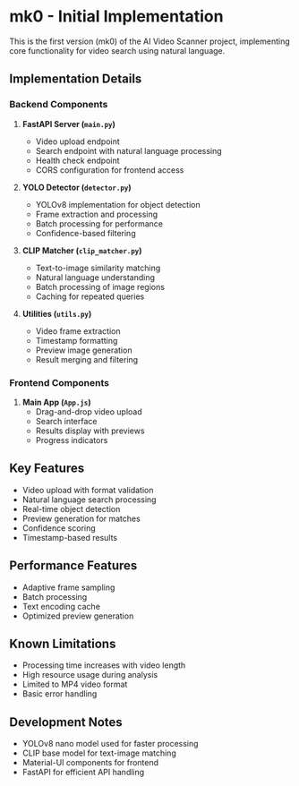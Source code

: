 # mk0 - Initial Implementation

This is the first version (mk0) of the AI Video Scanner project, implementing core functionality for video search using natural language.

## Implementation Details

### Backend Components

1. **FastAPI Server (`main.py`)**
   - Video upload endpoint
   - Search endpoint with natural language processing
   - Health check endpoint
   - CORS configuration for frontend access

2. **YOLO Detector (`detector.py`)**
   - YOLOv8 implementation for object detection
   - Frame extraction and processing
   - Batch processing for performance
   - Confidence-based filtering

3. **CLIP Matcher (`clip_matcher.py`)**
   - Text-to-image similarity matching
   - Natural language understanding
   - Batch processing of image regions
   - Caching for repeated queries

4. **Utilities (`utils.py`)**
   - Video frame extraction
   - Timestamp formatting
   - Preview image generation
   - Result merging and filtering

### Frontend Components

1. **Main App (`App.js`)**
   - Drag-and-drop video upload
   - Search interface
   - Results display with previews
   - Progress indicators

## Key Features

- Video upload with format validation
- Natural language search processing
- Real-time object detection
- Preview generation for matches
- Confidence scoring
- Timestamp-based results

## Performance Features

- Adaptive frame sampling
- Batch processing
- Text encoding cache
- Optimized preview generation

## Known Limitations

- Processing time increases with video length
- High resource usage during analysis
- Limited to MP4 video format
- Basic error handling

## Development Notes

- YOLOv8 nano model used for faster processing
- CLIP base model for text-image matching
- Material-UI components for frontend
- FastAPI for efficient API handling 